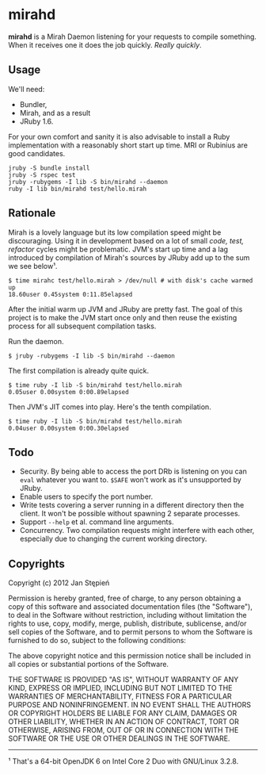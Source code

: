 mirahd
======

**mirahd** is a Mirah Daemon listening for your requests to compile something.
When it receives one it does the job quickly. _Really quickly_.

Usage
-----

We'll need:

  * Bundler,
  * Mirah, and as a result
  * JRuby 1.6.

For your own comfort and sanity it is also advisable to install a Ruby
implementation with a reasonably short start up time. MRI or Rubinius
are good candidates.

    jruby -S bundle install
    jruby -S rspec test
    jruby -rubygems -I lib -S bin/mirahd --daemon
    ruby -I lib bin/mirahd test/hello.mirah

Rationale
---------

Mirah is a lovely language but its low compilation speed might be discouraging.
Using it in development based on a lot of small _code, test, refactor_ cycles
might be problematic. JVM's start up time and a lag introduced by compilation
of Mirah's sources by JRuby add up to the sum we see below¹.

    $ time mirahc test/hello.mirah > /dev/null # with disk's cache warmed up
    18.60user 0.45system 0:11.85elapsed

After the initial warm up JVM and JRuby are pretty fast. The goal of this
project is to make the JVM start once only and then reuse the existing process
for all subsequent compilation tasks.

Run the daemon.

    $ jruby -rubygems -I lib -S bin/mirahd --daemon

The first compilation is already quite quick.

    $ time ruby -I lib -S bin/mirahd test/hello.mirah
    0.05user 0.00system 0:00.89elapsed

Then JVM's JIT comes into play. Here's the tenth compilation.

    $ time ruby -I lib -S bin/mirahd test/hello.mirah
    0.04user 0.00system 0:00.30elapsed

Todo
----

  * Security. By being able to access the port DRb is listening on you
    can `eval` whatever you want to. `$SAFE` won't work as it's unsupported
    by JRuby.
  * Enable users to specify the port number.
  * Write tests covering a server running in a different directory then the
    client. It won't be possible without spawning 2 separate processes.
  * Support `--help` et al. command line arguments.
  * Concurrency. Two compilation requests might interfere with each other,
    especially due to changing the current working directory.

Copyrights
----------

Copyright (c) 2012 Jan Stępień

Permission is hereby granted, free of charge, to any person obtaining
a copy of this software and associated documentation files (the
"Software"), to deal in the Software without restriction, including
without limitation the rights to use, copy, modify, merge, publish,
distribute, sublicense, and/or sell copies of the Software, and to
permit persons to whom the Software is furnished to do so, subject to
the following conditions:

The above copyright notice and this permission notice shall be
included in all copies or substantial portions of the Software.

THE SOFTWARE IS PROVIDED "AS IS", WITHOUT WARRANTY OF ANY KIND,
EXPRESS OR IMPLIED, INCLUDING BUT NOT LIMITED TO THE WARRANTIES OF
MERCHANTABILITY, FITNESS FOR A PARTICULAR PURPOSE AND
NONINFRINGEMENT. IN NO EVENT SHALL THE AUTHORS OR COPYRIGHT HOLDERS BE
LIABLE FOR ANY CLAIM, DAMAGES OR OTHER LIABILITY, WHETHER IN AN ACTION
OF CONTRACT, TORT OR OTHERWISE, ARISING FROM, OUT OF OR IN CONNECTION
WITH THE SOFTWARE OR THE USE OR OTHER DEALINGS IN THE SOFTWARE.

___
¹ That's a 64-bit OpenJDK 6 on Intel Core 2 Duo with GNU/Linux 3.2.8.
